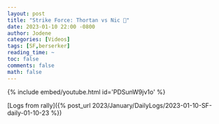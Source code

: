 ```yaml
---
layout: post
title: "Strike Force: Thortan vs Nic 🎥"
date: 2023-01-10 22:00 -0800
author: Jodene
categories: [Videos]
tags: [SF,berserker]
reading_time: ~
toc: false
comments: false
math: false
---
```


{% include embed/youtube.html id='PDSunW9jv1o' %}

[Logs from rally]({% post_url 2023/January/DailyLogs/2023-01-10-SF-daily-01-10-23 %})